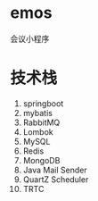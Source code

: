 # emos
会议小程序

# 技术栈
1. springboot 
2. mybatis
3. RabbitMQ
4. Lombok
5. MySQL
6. Redis
7. MongoDB
8. Java Mail Sender
9. QuartZ Scheduler
10. TRTC

